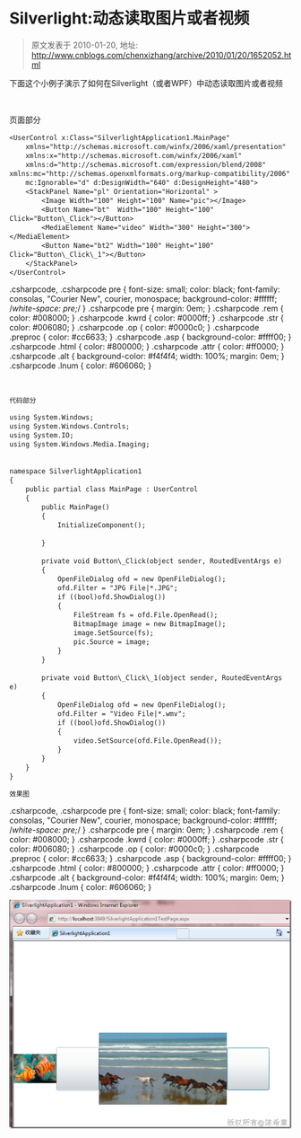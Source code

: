 # Silverlight:动态读取图片或者视频 
> 原文发表于 2010-01-20, 地址: http://www.cnblogs.com/chenxizhang/archive/2010/01/20/1652052.html 


下面这个小例子演示了如何在Silverlight（或者WPF）中动态读取图片或者视频

  

 页面部分


```
<UserControl x:Class="SilverlightApplication1.MainPage"
    xmlns="http://schemas.microsoft.com/winfx/2006/xaml/presentation" 
    xmlns:x="http://schemas.microsoft.com/winfx/2006/xaml"
    xmlns:d="http://schemas.microsoft.com/expression/blend/2008" xmlns:mc="http://schemas.openxmlformats.org/markup-compatibility/2006" 
    mc:Ignorable="d" d:DesignWidth="640" d:DesignHeight="480">
    <StackPanel Name="pl" Orientation="Horizontal" >
        <Image Width="100" Height="100" Name="pic"></Image>
        <Button Name="bt"  Width="100" Height="100" Click="Button\_Click"></Button>
        <MediaElement Name="video" Width="300" Height="300"></MediaElement>
        <Button Name="bt2" Width="100" Height="100" Click="Button\_Click\_1"></Button>
    </StackPanel>
</UserControl>

```

.csharpcode, .csharpcode pre
{
 font-size: small;
 color: black;
 font-family: consolas, "Courier New", courier, monospace;
 background-color: #ffffff;
 /*white-space: pre;*/
}
.csharpcode pre { margin: 0em; }
.csharpcode .rem { color: #008000; }
.csharpcode .kwrd { color: #0000ff; }
.csharpcode .str { color: #006080; }
.csharpcode .op { color: #0000c0; }
.csharpcode .preproc { color: #cc6633; }
.csharpcode .asp { background-color: #ffff00; }
.csharpcode .html { color: #800000; }
.csharpcode .attr { color: #ff0000; }
.csharpcode .alt 
{
 background-color: #f4f4f4;
 width: 100%;
 margin: 0em;
}
.csharpcode .lnum { color: #606060; }


```
 
```

```
代码部分
```

```
using System.Windows;
using System.Windows.Controls;
using System.IO;
using System.Windows.Media.Imaging;


namespace SilverlightApplication1
{
    public partial class MainPage : UserControl
    {
        public MainPage()
        {
            InitializeComponent();

        }

        private void Button\_Click(object sender, RoutedEventArgs e)
        {
            OpenFileDialog ofd = new OpenFileDialog();
            ofd.Filter = "JPG File|*.JPG";
            if ((bool)ofd.ShowDialog())
            {
                FileStream fs = ofd.File.OpenRead();
                BitmapImage image = new BitmapImage();
                image.SetSource(fs);
                pic.Source = image;
            }
        }

        private void Button\_Click\_1(object sender, RoutedEventArgs e)
        {
            OpenFileDialog ofd = new OpenFileDialog();
            ofd.Filter = "Video File|*.wmv";
            if ((bool)ofd.ShowDialog())
            {
                video.SetSource(ofd.File.OpenRead());
            }
        }
    }
}

```

```
效果图
```

.csharpcode, .csharpcode pre
{
 font-size: small;
 color: black;
 font-family: consolas, "Courier New", courier, monospace;
 background-color: #ffffff;
 /*white-space: pre;*/
}
.csharpcode pre { margin: 0em; }
.csharpcode .rem { color: #008000; }
.csharpcode .kwrd { color: #0000ff; }
.csharpcode .str { color: #006080; }
.csharpcode .op { color: #0000c0; }
.csharpcode .preproc { color: #cc6633; }
.csharpcode .asp { background-color: #ffff00; }
.csharpcode .html { color: #800000; }
.csharpcode .attr { color: #ff0000; }
.csharpcode .alt 
{
 background-color: #f4f4f4;
 width: 100%;
 margin: 0em;
}
.csharpcode .lnum { color: #606060; }

[![image](./images/1652052-image_thumb.png "image")](http://images.cnblogs.com/cnblogs_com/chenxizhang/WindowsLiveWriter/Silverlight_7DCF/image_2.png)

